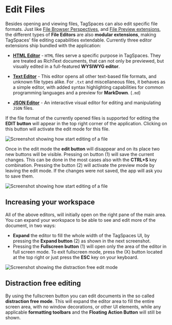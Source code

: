 # Edit Files

Besides opening and viewing files, TagSpaces can also edit specific file formats. Just like [File Browser Perspectives](browsing-files#perspectives-overview), and [File Preview extensions](/viewing-files), the different types of **File Editors** are also **modular extensions**, making TagSpaces' file editing capabilities extendable. Currently three editor extensions ship bundled with the application:

- [**HTML Editor**](/extensions/html-editor) - `HTML` files serve a specific purpose in TagSpaces. They are treated as RichText documents, that can not only be previewed, but visually edited in a full-featured **WYSIWYG editor**.

- [**Text Editor**](/extensions/text-editor) - This editor opens all other text-based file formats, and unknown file types alike. For `.txt` and miscellaneous files, it behaves as a simple editor, with added syntax highlighting capabilities for common programming languages and a preview for **MarkDown**. (`.md`)

- [**JSON Editor**](/extensions/json-editor) - An interactive visual editor for editing and manipulating `JSON` files.

If the file format of the currently opened files is supported for editing the **EDIT button** will appear in the top right corner of the application. Clicking on this button will activate the edit mode for this file.

![Screenshot showing how start editing of a file](/media/start-file-editing.png)

Once in the edit mode the **edit button** will disappear and on its place two new buttons will be visible. Pressing on button (1) will save the current changes. This can be done in the most cases also with the **CTRL+S** key combination. Pressing the button (2) will activate the preview mode by leaving the edit mode. If the changes were not saved, the app will ask you to save them.

![Screenshot showing how start editing of a file](/media/save-preview-changes.png)

## Increasing your workspace

All of the above editors, will initially open on the right pane of the main area. You can expand your workspace to be able to see and edit more of the document, in two ways:

- **Expand** the editor to fill the whole width of the TagSpaces UI, by pressing the **Expand button** (2) as shown in the next screenshot.
- Pressing the **Fullscreen button** (1) will open only the area of the editor in full screen mode. To exit fullscreen mode, press the (X) button located at the top right or just press the **ESC** key on your keyboard.

![Screenshot showing the distraction free edit mode](/media/distraction-free-editing.png)

## Distraction free editing

By using the fullscreen button you can edit documents in the so called **distraction free mode**. This will expand the editor area to fill the entire screen area, with no window decorations, or other UI elements, while any applicable **formatting toolbars** and the **Floating Action Button** will still be shown.

